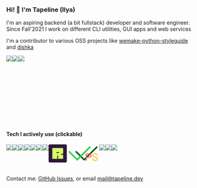 ### Hi! 👋 I'm Tapeline (Ilya)

I'm an aspiring backend (a bit fullstack) developer and software engineer. Since Fall'2021 I work on different CLI utilities, GUI apps and web services

I'm a contributor to various OSS projects like [wemake-python-styleguide](https://github.com/wemake-services/wemake-python-styleguide) and [dishka](https://github.com/reagento/dishka)

<div style="display: flex; width: 100%">
<img style="height: 180px" src="http://github-profile-summary-cards.vercel.app/api/cards/profile-details?username=Tapeline&theme=transparent"/>
<img style="height: 180px" src="http://github-profile-summary-cards.vercel.app/api/cards/repos-per-language?username=Tapeline&theme=transparent"/>
<img src="https://streak-stats.demolab.com/?user=Tapeline&theme=github-dark-blue&border=2e343b&stroke=2e343b&currStreakLabel=77909c&sideLabels=77909c&card_height=180"/>
</div>

#### Tech I actively use (clickable)

<div style="display: flex;">
<a href="https://python.org"><img src="https://cdn.jsdelivr.net/gh/devicons/devicon@latest/icons/python/python-original.svg" style="width: 48px"/></a>
<a href="https://pytest.org"><img src="https://cdn.jsdelivr.net/gh/devicons/devicon@latest/icons/pytest/pytest-original-wordmark.svg" width="48"/></a>
<a href="https://djangoproject.com"><img src="https://static.djangoproject.com/img/icon-touch.e4872c4da341.png" width="48"/></a>
<a href="https://docker.com"><img src="https://cdn.jsdelivr.net/gh/devicons/devicon@latest/icons/docker/docker-original.svg" width="48"/></a>
<a href="https://dev.java"><img src="https://cdn.jsdelivr.net/gh/devicons/devicon@latest/icons/java/java-plain.svg" width="48" /></a>
<a href="https://litestar.dev"><img src="https://litestar.dev/_static/logo.svg" width="48"/></a>
<a href="https://postgresql.org"><img src="https://cdn.jsdelivr.net/gh/devicons/devicon@latest/icons/postgresql/postgresql-original.svg" width="48"/></a>
<a href="https://github.com/astral-sh/ruff/"><img src="https://github.com/astral-sh/ruff/blob/main/docs/assets/ruff-favicon.png" width="48"/></a>
<a href="https://github.com/wemake-services/wemake-python-styleguide/"><img src="https://raw.githubusercontent.com/wemake-services/wemake-python-styleguide/master/docs/_static/logo.png" height="48"/></a>
<a href="https://github.com/reagento/dishka/"><img src="https://avatars.githubusercontent.com/u/123208516" height="48"/></a>
<a href="https://mypy-lang.org/"><img src="https://matangover.gallerycdn.vsassets.io/extensions/matangover/mypy/0.4.1/1733578029898/Microsoft.VisualStudio.Services.Icons.Default" height="48"></a>
<a href="https://niisi.ru/kumir"><img src="https://alt-gnome.wiki/kumir/kumir-logo.svg" height="48"></a>
</div>
<br>

Contact me: [GitHub Issues](https://github.com/Tapeline/Tapeline/issues), or email [mail@tapeline.dev](mailto:mail@tapeline.dev)
